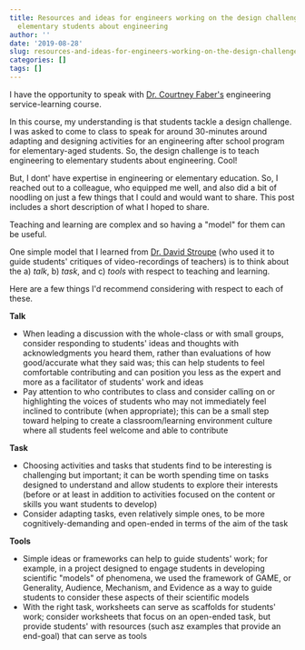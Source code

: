 ```yaml
---
title: Resources and ideas for engineers working on the design challenge of teaching
  elementary students about engineering
author: ''
date: '2019-08-28'
slug: resources-and-ideas-for-engineers-working-on-the-design-challenge-of-teaching-elementary-students-about-engineering
categories: []
tags: []
---
```


I have the opportunity to speak with [Dr. Courtney Faber's](http://cbe.utk.edu/events/courtney-faber-ph-d/) engineering service-learning course.

In this course, my understanding is that students tackle a design challenge. I was asked to come to class to speak for around 30-minutes around adapting and designing activities for an engineering after school program for elementary-aged students. So, the design challenge is to teach engineering to elementary students about engineering. Cool!

But, I dont' have expertise in engineering or elementary education. So, I reached out to a colleague, who equipped me well, and also did a bit of noodling on just a few things that I could and would want to share. This post includes a short description of what I hoped to share.

Teaching and learning are complex and so having a "model" for them can be useful. 

One simple model that I learned from [Dr. David Stroupe](https://www.researchgate.net/profile/David_Stroupe) (who used it to guide students' critiques of video-recordings of teachers) is to think about the a) *talk*, b) *task*, and c) *tools* with respect to teaching and learning. 

Here are a few things I'd recommend considering with respect to each of these.

**Talk**

- When leading a discussion with the whole-class or with small groups, consider responding to students' ideas and thoughts with acknowledgments you heard them, rather than evaluations of how good/accurate what they said was; this can help students to feel comfortable contributing and can position you less as the expert and more as a facilitator of students' work and ideas
- Pay attention to who contributes to class and consider calling on or highlighting the voices of students who may not immediately feel inclined to contribute (when appropriate); this can be a small step toward helping to create a classroom/learning environment culture where all students feel welcome and able to contribute

**Task**

- Choosing activities and tasks that students find to be interesting is challenging but important; it can be worth spending time on tasks designed to understand and allow students to explore their interests (before or at least in addition to activities focused on the content or skills you want students to develop)
- Consider adapting tasks, even relatively simple ones, to be more cognitively-demanding and open-ended in terms of the aim of the task

**Tools**

- Simple ideas or frameworks can help to guide students' work; for example, in a project designed to engage students in developing scientific "models" of phenomena, we used the framework of GAME, or Generality, Audience, Mechanism, and Evidence as a way to guide students to consider these aspects of their scientific models
- With the right task, worksheets can serve as scaffolds for students' work; consider worksheets that focus on an open-ended task, but provide students' with resources (such asz examples that provide an end-goal) that can serve as tools